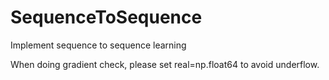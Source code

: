 # SequenceToSequence
Implement sequence to sequence learning

When doing gradient check, please set real=np.float64 to avoid underflow.
